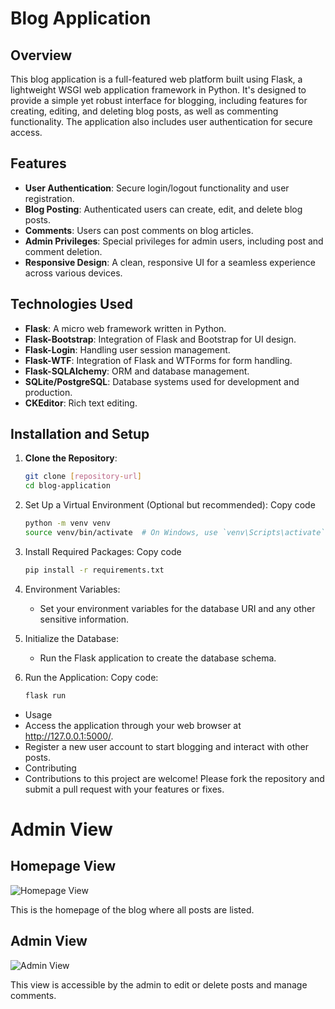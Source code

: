 # Blog Application

## Overview
This blog application is a full-featured web platform built using Flask, a lightweight WSGI web application framework in Python. It's designed to provide a simple yet robust interface for blogging, including features for creating, editing, and deleting blog posts, as well as commenting functionality. The application also includes user authentication for secure access.

## Features
- **User Authentication**: Secure login/logout functionality and user registration.
- **Blog Posting**: Authenticated users can create, edit, and delete blog posts.
- **Comments**: Users can post comments on blog articles.
- **Admin Privileges**: Special privileges for admin users, including post and comment deletion.
- **Responsive Design**: A clean, responsive UI for a seamless experience across various devices.

## Technologies Used
- **Flask**: A micro web framework written in Python.
- **Flask-Bootstrap**: Integration of Flask and Bootstrap for UI design.
- **Flask-Login**: Handling user session management.
- **Flask-WTF**: Integration of Flask and WTForms for form handling.
- **Flask-SQLAlchemy**: ORM and database management.
- **SQLite/PostgreSQL**: Database systems used for development and production.
- **CKEditor**: Rich text editing.

## Installation and Setup
1. **Clone the Repository**:
   ```bash
   git clone [repository-url]
   cd blog-application

2. Set Up a Virtual Environment (Optional but recommended):
   Copy code
   ```bash
   python -m venv venv
   source venv/bin/activate  # On Windows, use `venv\Scripts\activate`

4. Install Required Packages:
   Copy code
   ```bash
   pip install -r requirements.txt

5. Environment Variables:
   - Set your environment variables for the database URI and any other sensitive information.

6. Initialize the Database:
   -  Run the Flask application to create the database schema.

7. Run the Application: Copy code:
   ```bash
   flask run
- Usage
- Access the application through your web browser at http://127.0.0.1:5000/.
- Register a new user account to start blogging and interact with other posts.
- Contributing
- Contributions to this project are welcome! Please fork the repository and submit a pull request with your features or fixes.

# Admin View
## Homepage View

![Homepage View](admin-view-1.png)

This is the homepage of the blog where all posts are listed.

## Admin View

![Admin View](admin-view-2.png)

This view is accessible by the admin to edit or delete posts and manage comments.



